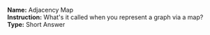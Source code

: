 **Name:** Adjacency Map <br>
**Instruction:** What's it called when you represent a graph via a map? <br>
**Type:** Short Answer <br>